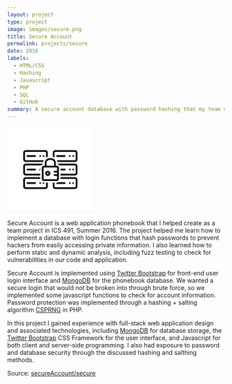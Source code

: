 ```yaml
---
layout: project
type: project
image: images/secure.png
title: Secure Account
permalink: projects/secure
date: 2016
labels:
  - HTML/CSS
  - Hashing
  - Javascript
  - PHP
  - SQL
  - GitHub
summary: A secure account database with password hashing that my team developed in ICS 491.
---
```


<img width="200px" 
     class="rounded float-start pe-4" 
     src="../images/secure.png">

Secure Account is a web application phonebook that I helped create as a team project in ICS 491, Summer 2016. The project helped me learn how to implement a database with login functions that hash passwords to prevent hackers from easily accessing private information. I also learned how to perform static and dynamic analysis, including fuzz testing to check for vulnerabilities in our code and application.

Secure Account is implemented using [Twitter Bootstrap](https://getbootstrap.com/) for front-end user login interface and [MongoDB](http://mongodb.com) for the phonebook database. We wanted a secure login that would not be broken into through brute force, so we implemented some javascript functions to check for account information. Password protection was implemented through a hashing + salting algorithm [CSPRNG](https://www.php.net/manual/en/function.openssl-random-pseudo-bytes.php) in PHP.

In this project I gained experience with full-stack web application design and associated technologies, including [MongoDB](http://mongodb.com) for database storage, the [Twitter Bootstrap](http://getbootstrap.com/) CSS Framework for the user interface, and Javascript for both client and server-side programming. I also had exposure to password and database security through the discussed hashing and salthing methods.
 
Source: <a href="https://github.com/qu-leon/ics491"><i class="large github icon"></i>secureAccount/secure</a>
